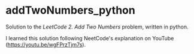 # addTwoNumbers_python

Solution to the *LeetCode 2. Add Two Numbers* problem, written in python. 

I learned this solution following NeetCode's explanation on YouTube (https://youtu.be/wgFPrzTjm7s).
